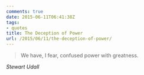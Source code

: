 ```yaml
---
comments: true
date: 2015-06-11T06:41:38Z
tags:
- quotes
title: The Deception of Power
url: /2015/06/11/the-deception-of-power/
---
```


<blockquote class="big">We have, I fear, confused power with greatness.</blockquote>

<cite class="big">Stewart Udall</cite>


